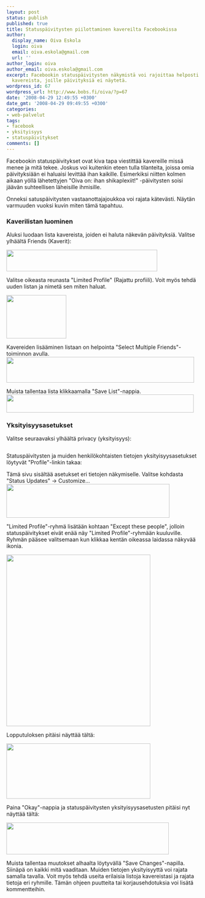 ```yaml
---
layout: post
status: publish
published: true
title: Statuspäivitysten piilottaminen kavereilta Facebookissa
author:
  display_name: Oiva Eskola
  login: oiva
  email: oiva.eskola@gmail.com
  url: ''
author_login: oiva
author_email: oiva.eskola@gmail.com
excerpt: Facebookin statuspäivitysten näkymistä voi rajoittaa helposti luomalla listan
  kavereista, joille päivityksiä ei näytetä.
wordpress_id: 67
wordpress_url: http://www.bobs.fi/oiva/?p=67
date: '2008-04-29 12:49:55 +0300'
date_gmt: '2008-04-29 09:49:55 +0300'
categories:
- web-palvelut
tags:
- facebook
- yksityisyys
- statuspäivitykset
comments: []
---
```

<p>Facebookin statuspäivitykset ovat kiva tapa viestittää kavereille missä menee ja mitä tekee. Joskus voi kuitenkin eteen tulla tilanteita, joissa omia päivityksiään ei haluaisi levittää ihan kaikille. Esimerkiksi niitten kolmen aikaan yöllä lähetettyjen "Oiva on: ihan shikaplexiit!" -päivitysten soisi jäävän suhteellisen läheisille ihmisille.</p>
<p>Onneksi satuspäivitysten vastaanottajajoukkoa voi rajata kätevästi. Näytän varmuuden vuoksi kuvin miten tämä tapahtuu.<br />
<a id="more"></a><a id="more-67"></a></p>
<h3>Kaverilistan luominen</h3>
<p>Aluksi luodaan lista kavereista, joiden ei haluta näkevän päivityksiä. Valitse ylhäältä Friends (Kaverit):</p>
<p><a href="{{ site.baseurl }}/images/2008/04/facebook1.png"><img class="alignnone size-full wp-image-69" title="facebook1" src="{{ site.baseurl }}/images/2008/04/facebook1.png" alt="" width="393" height="56" /></a></p>
<p>Valitse oikeasta reunasta "Limited Profile" (Rajattu profiili). Voit myös tehdä uuden listan ja nimetä sen miten haluat.</p>
<p><a href="{{ site.baseurl }}/images/2008/04/facebook2.png"><img class="alignnone size-full wp-image-70" title="facebook2" src="{{ site.baseurl }}/images/2008/04/facebook2.png" alt="" width="156" height="113" /></a></p>
<p>Kavereiden lisääminen listaan on helpointa "Select Multiple Friends"-toiminnon avulla.<br />
<a href="{{ site.baseurl }}/images/2008/04/facebook3.png"><img class="alignnone size-full wp-image-71" title="facebook3" src="{{ site.baseurl }}/images/2008/04/facebook3.png" alt="" width="489" height="67" /></a></p>
<p>Muista tallentaa lista klikkaamalla "Save List"-nappia.<br />
<a href="{{ site.baseurl }}/images/2008/04/facebook4.png"><img class="alignnone size-full wp-image-72" title="facebook4" src="{{ site.baseurl }}/images/2008/04/facebook4.png" alt="" width="488" height="47" /></a></p>
<h3>Yksityisyysasetukset</h3>
<p>Valitse seuraavaksi ylhäältä privacy (yksityisyys):</p>
<p><a href="{{ site.baseurl }}/images/2008/04/facebook5.png"><img class="alignnone size-full wp-image-73" title="facebook5" src="{{ site.baseurl }}/images/2008/04/facebook5.png" alt="" /></a></p>
<p>Statuspäivitysten ja muiden henkilökohtaisten tietojen yksityisyysasetukset löytyvät "Profile"-linkin takaa:<br />
<a href="{{ site.baseurl }}/images/2008/04/facebook6.png"><img class="alignnone size-full wp-image-74" title="facebook6" src="{{ site.baseurl }}/images/2008/04/facebook6.png" alt="" /></a></p>
<p>Tämä sivu sisältää asetukset eri tietojen näkymiselle. Valitse  kohdasta "Status  Updates"  ->  Customize...<a href="{{ site.baseurl }}/images/2008/04/facebook7.png"><img class="alignnone size-full wp-image-75" title="facebook7" src="{{ site.baseurl }}/images/2008/04/facebook7.png" alt="" width="425" height="88" /></a></p>
<p>"Limited Profile"-ryhmä lisätään kohtaan "Except these people", jolloin statuspäivitykset eivät enää näy "Limited Profile"-ryhmään kuuluville. Ryhmän pääsee valitsemaan kun klikkaa kentän oikeassa laidassa näkyvää ikonia.</p>
<p><a href="{{ site.baseurl }}/images/2008/04/facebook8.png"><img class="alignnone size-full wp-image-76" title="facebook8" src="{{ site.baseurl }}/images/2008/04/facebook8.png" alt="" width="375" height="447" /></a></p>
<p>Lopputuloksen pitäisi näyttää tältä:</p>
<p><a href="{{ site.baseurl }}/images/2008/04/facebook9.png"><img class="alignnone size-full wp-image-77" title="facebook9" src="{{ site.baseurl }}/images/2008/04/facebook9.png" alt="" width="375" height="144" /></a></p>
<p>Paina "Okay"-nappia ja statuspäivitysten yksityisyysasetusten pitäisi nyt näyttää tältä:</p>
<p><a href="{{ site.baseurl }}/images/2008/04/facebook10.png"><img class="alignnone size-full wp-image-68" title="facebook10" src="{{ site.baseurl }}/images/2008/04/facebook10.png" alt="" width="423" height="83" /></a></p>
<p>Muista tallentaa muutokset alhaalta löytyvällä "Save Changes"-napilla. Siinäpä on kaikki mitä vaaditaan. Muiden tietojen yksityisyyttä voi rajata samalla tavalla. Voit myös tehdä useita erilaisia listoja kavereistasi ja rajata tietoja eri ryhmille. Tämän ohjeen puutteita tai korjausehdotuksia voi lisätä kommentteihin.</p>
